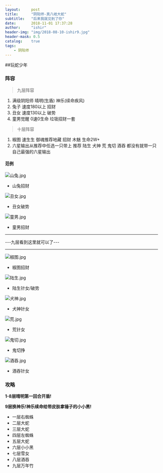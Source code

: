 ```yaml
---
layout:     post
title:      "阴阳师-真八岐大蛇"
subtitle:   "后来我就见到了你"
date:       2018-11-01 17:37:28
author:     "ishir"
header-img: "img/2018-08-10-ishir9.jpg"
header-mask: 0.5
catalog:    true
tags:
    - 阴阳师
---
```

**<font size="5">  </font>**
<!--上标:º ¹ ² ³ ⁴⁵ ⁶ ⁷ ⁸ ⁹ ⁺ ⁻ ⁼ ⁽ ⁾ ⁿ ′ ½下标:₀ ₁ ₂ ₃ ₄ ₅ ₆ ₇ ₈ ₉ ₊ ₋ ₌ ₍ ₎
[<font size="2" color="#006666">包级函数</font>](#package)<p id = "package"></p>-->

##玩蛇少年


### 阵容

> 九层阵容

1. 满级阴阳师 晴明(生盾) 神乐(续命疾风)
1. 兔子 速度180以上 招财
1. 丑女 速度130以上 破势
1. 童男觉醒 0速0生命 垃圾招财一套

> 十层阵容

1. 椒图 速生生 御魂推荐地藏 招财 木魅 生命2W+
1. 六星输出从推荐中任选一只带上 推荐 陆生 犬神 荒 鬼切 酒吞 都没有就带一只自己最强的六星输出 

#### 范例 

![山兔.jpg](https://upload-images.jianshu.io/upload_images/1074123-470d24c340b7ced8.jpg?imageMogr2/auto-orient/strip%7CimageView2/2/w/1240)

- 山兔招财

![丑女.jpg](https://upload-images.jianshu.io/upload_images/1074123-e39aba224118671b.jpg?imageMogr2/auto-orient/strip%7CimageView2/2/w/1240)

- 丑女破势

![童男.jpg](https://upload-images.jianshu.io/upload_images/1074123-15955ee8a043680f.jpg?imageMogr2/auto-orient/strip%7CimageView2/2/w/1240)

- 童男招财


---

---九层看到这里就可以了---

---


![椒图.jpg](https://upload-images.jianshu.io/upload_images/1074123-75e74ce6e086f49a.jpg?imageMogr2/auto-orient/strip%7CimageView2/2/w/1240)

- 椒图招财

![陆生.jpg](https://upload-images.jianshu.io/upload_images/1074123-bbf90b0c7488afd0.jpg?imageMogr2/auto-orient/strip%7CimageView2/2/w/1240)

- 陆生针女/破势

![犬神.jpg](https://upload-images.jianshu.io/upload_images/1074123-3e96f7a6b47f35e2.jpg?imageMogr2/auto-orient/strip%7CimageView2/2/w/1240)

- 犬神针女

![荒.jpg](https://upload-images.jianshu.io/upload_images/1074123-609975868bbe4473.jpg?imageMogr2/auto-orient/strip%7CimageView2/2/w/1240)

- 荒针女

![鬼切.jpg](https://upload-images.jianshu.io/upload_images/1074123-2e9c258cac2cd30b.jpg?imageMogr2/auto-orient/strip%7CimageView2/2/w/1240)

- 鬼切挣

![酒吞.jpg](https://upload-images.jianshu.io/upload_images/1074123-fbf9541289953059.jpg?imageMogr2/auto-orient/strip%7CimageView2/2/w/1240)

- 酒吞针女


### 攻略

**1-8层晴明第一回合开盾!** 

**9层换神乐!神乐续命给带皮肤拿锤子的小小黑!**

* 一层右蜘蛛
* 二层大蛇
* 三层大蛇
* 四层左蜘蛛
* 五层大蛇
* 六层小小黑
* 七层雪女
* 八层酒吞
* 九层万年竹


